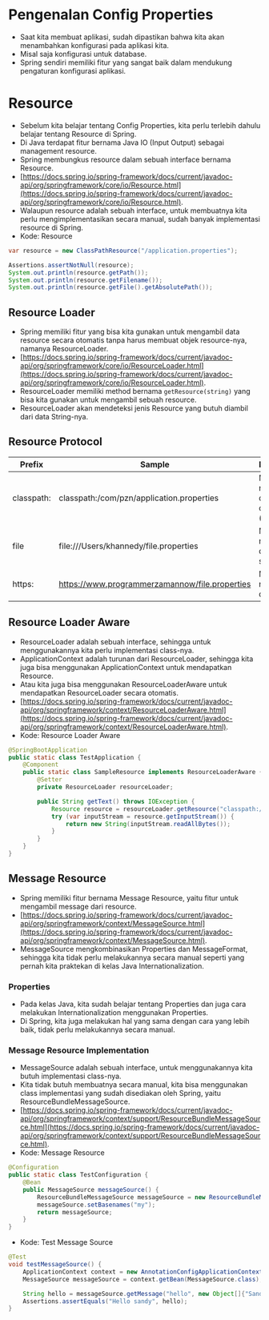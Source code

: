 # Pengenalan Config Properties
- Saat kita membuat aplikasi, sudah dipastikan bahwa kita akan menambahkan konfigurasi pada aplikasi kita.
- Misal saja konfigurasi untuk database.
- Spring sendiri memiliki fitur yang sangat baik dalam mendukung pengaturan konfigurasi aplikasi.

# Resource
- Sebelum kita belajar tentang Config Properties, kita perlu terlebih dahulu belajar tentang Resource di Spring.
- Di Java terdapat fitur bernama Java IO (Input Output) sebagai management resource.
- Spring membungkus resource dalam sebuah interface bernama Resource.
- [https://docs.spring.io/spring-framework/docs/current/javadoc-api/org/springframework/core/io/Resource.html](https://docs.spring.io/spring-framework/docs/current/javadoc-api/org/springframework/core/io/Resource.html).
- Walaupun resource adalah sebuah interface, untuk membuatnya kita perlu mengimplementasikan secara manual, sudah banyak implementasi resource di Spring.
- Kode: Resource
```java
var resource = new ClassPathResource("/application.properties");

Assertions.assertNotNull(resource);
System.out.println(resource.getPath());
System.out.println(resource.getFilename());
System.out.println(resource.getFile().getAbsolutePath());
```

## Resource Loader
- Spring memiliki fitur yang bisa kita gunakan untuk mengambil data resource secara otomatis tanpa harus membuat objek resource-nya, namanya ResourceLoader.
- [https://docs.spring.io/spring-framework/docs/current/javadoc-api/org/springframework/core/io/ResourceLoader.html](https://docs.spring.io/spring-framework/docs/current/javadoc-api/org/springframework/core/io/ResourceLoader.html).
- ResourceLoader memiliki method bernama ``` getResource(string) ``` yang bisa kita gunakan untuk mengambil sebuah resource.
- ResourceLoader akan mendeteksi jenis Resource yang butuh diambil dari data String-nya.

## Resource Protocol
| Prefix     | Sample                                         | Description                                     |
|------------|------------------------------------------------|-------------------------------------------------|
| classpath: | classpath:/com/pzn/application.properties      | Mengambil resource dari classpath (isi project) |
| file       | file:///Users/khannedy/file.properties         | Mengambil resource dari file system             |
| https:     | https://www.programmerzamannow/file.properties | Mengambil resource dari http                    |

## Resource Loader Aware 
- ResourceLoader adalah sebuah interface, sehingga untuk menggunakannya kita perlu implementasi class-nya.
- ApplicationContext adalah turunan dari ResourceLoader, sehingga kita juga bisa menggunakan ApplicationContext untuk mendapatkan Resource.
- Atau kita juga bisa menggunakan ResourceLoaderAware untuk mendapatkan ResourceLoader secara otomatis.
- [https://docs.spring.io/spring-framework/docs/current/javadoc-api/org/springframework/context/ResourceLoaderAware.html](https://docs.spring.io/spring-framework/docs/current/javadoc-api/org/springframework/context/ResourceLoaderAware.html).
- Kode: Resource Loader Aware
```java
@SpringBootApplication
public static class TestApplication {
    @Component
    public static class SampleResource implements ResourceLoaderAware {
        @Setter
        private ResourceLoader resourceLoader;

        public String getText() throws IOException {
            Resource resource = resourceLoader.getResource("classpath://resource.txt");
            try (var inputStream = resource.getInputStream()) {
                return new String(inputStream.readAllBytes());
            }
        }
    }
}
```

## Message Resource
- Spring memiliki fitur bernama Message Resource, yaitu fitur untuk mengambil message dari resource.
- [https://docs.spring.io/spring-framework/docs/current/javadoc-api/org/springframework/context/MessageSource.html](https://docs.spring.io/spring-framework/docs/current/javadoc-api/org/springframework/context/MessageSource.html).
- MessageSource mengkombinasikan Properties dan MessageFormat, sehingga kita tidak perlu melakukannya secara manual seperti yang pernah kita praktekan di kelas Java Internationalization.

### Properties 
- Pada kelas Java, kita sudah belajar tentang Properties dan juga cara melakukan Internationalization menggunakan Properties.
- Di Spring, kita juga melakukan hal yang sama dengan cara yang lebih baik, tidak perlu melakukannya secara manual.

### Message Resource Implementation
- MessageSource adalah sebuah interface, untuk menggunakannya kita butuh implementasi class-nya.
- Kita tidak butuh membuatnya secara manual, kita bisa menggunakan class implementasi yang sudah disediakan oleh Spring, yaitu ResourceBundleMessageSource.
- [https://docs.spring.io/spring-framework/docs/current/javadoc-api/org/springframework/context/support/ResourceBundleMessageSource.html](https://docs.spring.io/spring-framework/docs/current/javadoc-api/org/springframework/context/support/ResourceBundleMessageSource.html).
- Kode: Message Resource
```java
@Configuration
public static class TestConfiguration {
    @Bean
    public MessageSource messageSource() {
        ResourceBundleMessageSource messageSource = new ResourceBundleMessageSource();
        messageSource.setBasenames("my");
        return messageSource;
    }
}
```
- Kode: Test Message Source
```java
@Test
void testMessageSource() {
    ApplicationContext context = new AnnotationConfigApplicationContext(TestConfiguration.class);
    MessageSource messageSource = context.getBean(MessageSource.class);

    String hello = messageSource.getMessage("hello", new Object[]{"Sandy"}, Locale.getDefault());
    Assertions.assertEquals("Hello sandy", hello);
}
```


